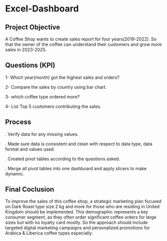 # Excel-Dashboard

## Project Objective

A Coffee Shop wants to create sales report for four years(2019-2022). So that the owner of the coffee can understand their customers and grow more sales in 2023-2025.

## Questions (KPI)

1- Which year(month) got the highest sales and orders?

2- Compare the sales by country using bar chart.

3- which coffee type ordered more?

4- List Top 5 customers contributing the sales.

## Process

. Verify data for any missing values.

. Made sure data is consistent and clean with respect to data type, data format and values used.

. Created pivot tables according to the questions asked.

. Merge all pivot tables into one dashboard and apply slicers to make dynamic.

## Final Coclusion

To improve the sales of this coffee shop, a strategic marketing plan focused on Dark Roast type size 2 kg and more for those who are residing in United Kingdom should be implemented.
This demographic represents a key consumer segment, as they often order significant coffee orders for large sizes but with no loyalty card mostly. So the approach should include targeted digital marketing campaigns and personalized promotions for Arabica & Liberica coffee types especially.


